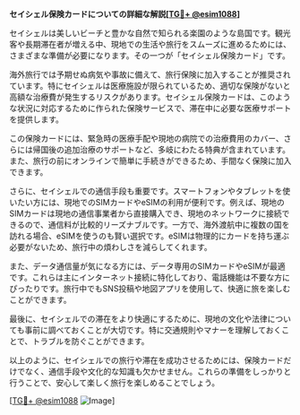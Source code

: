 **セイシェル保険カードについての詳細な解説[[TG💪+ @esim1088](https://t.me/s/esim1088)]**

セイシェルは美しいビーチと豊かな自然で知られる楽園のような島国です。観光客や長期滞在者が増える中、現地での生活や旅行をスムーズに進めるためには、さまざまな準備が必要になります。その一つが「セイシェル保険カード」です。

海外旅行では予期せぬ病気や事故に備えて、旅行保険に加入することが推奨されています。特にセイシェルは医療施設が限られているため、適切な保険がないと高額な治療費が発生するリスクがあります。セイシェル保険カードは、このような状況に対応するために作られた保険サービスで、滞在中に必要な医療サポートを提供します。

この保険カードには、緊急時の医療手配や現地の病院での治療費用のカバー、さらには帰国後の追加治療のサポートなど、多岐にわたる特典が含まれています。また、旅行の前にオンラインで簡単に手続きができるため、手間なく保険に加入できます。

さらに、セイシェルでの通信手段も重要です。スマートフォンやタブレットを使いたい方には、現地でのSIMカードやeSIMの利用が便利です。例えば、現地のSIMカードは現地の通信事業者から直接購入でき、現地のネットワークに接続できるので、通信料が比較的リーズナブルです。一方で、海外渡航中に複数の国を訪れる場合、eSIMを使うのも賢い選択です。eSIMは物理的にカードを持ち運ぶ必要がないため、旅行中の煩わしさを減らしてくれます。

また、データ通信量が気になる方には、データ専用のSIMカードやeSIMが最適です。これらは主にインターネット接続に特化しており、電話機能は不要な方にぴったりです。旅行中でもSNS投稿や地図アプリを使用して、快適に旅を楽しむことができます。

最後に、セイシェルでの滞在をより快適にするために、現地の文化や法律についても事前に調べておくことが大切です。特に交通規則やマナーを理解しておくことで、トラブルを防ぐことができます。

以上のように、セイシェルでの旅行や滞在を成功させるためには、保険カードだけでなく、通信手段や文化的な知識も欠かせません。これらの準備をしっかりと行うことで、安心して楽しく旅行を楽しめることでしょう。

[[TG💪+ @esim1088](https://t.me/s/esim1088) ![Image](https://i.postimg.cc/Y0z9fWf4/image.png)]